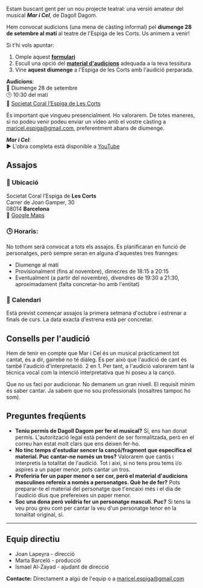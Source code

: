 Estam buscant gent per un nou projecte teatral: una versió amateur del musical ***Mar i Cel***, de Dagoll Dagom. 

Hem convocat audicions (una mena de càsting informal) pel **diumenge 28 de setembre al matí** al teatre de l'Espiga de les Corts. Us animem a venir!

Si t'hi vols apuntar:

1. Omple aquest [**formulari**](https://forms.gle/E6jUGxY8BZ2Lk7Cr9) 
2. Escull una opció del [**material d'audicions**](https://drive.google.com/drive/folders/1Lbej-lC0kqIewocesnkBmOoCa6arFaHf?usp=sharing) adequada a la teva tessitura
3. Vine **aquest diumenge** a l'Espiga de les Corts amb l'audició perparada.

**Audicions**:<br>
📅 Diumenge 28 de setembre<br>
🕒 10:30 del matí<br>
📍 [Societat Coral l’Espiga de Les Corts](https://maps.app.goo.gl/UKvxbjctCYpa5X2YA)

És important que vingueu presencialment. Ho valorarem. De totes maneres, si no podeu venir podeu enviar un vídeo amb el vostre càsting a [maricel.espiga@gmail.com](mailto:maricel.espiga@gmail.com), preferentment abans de diumenge.

***Mar i Cel***:<br>
▶️ L'obra completa està disponible a [YouTube](https://www.youtube.com/watch?v=YMCIQd8Ec1k&t=5829s)

## Assajos

### 📍 Ubicació
Societat Coral l’Espiga de **Les Corts**<br>
Carrer de Joan Gamper, 30<br>
08014 **Barcelona** <br>
🔗 [Google Maps](https://maps.app.goo.gl/UKvxbjctCYpa5X2YA)

### 🕒 Horaris:
No tothom serà convocat a tots els assajos. Es planificaran en funció de personatges, però sempre seran en alguna d'aquestes tres frannges:

- Diumenge al matí
- Provisionalment (fins al novembre), dimecres de 18:15 a 20:15 
- Eventualment (a partir del novembre), divendres de 19:30 a 21:30, aproximadament (falta concretar-ho amb l'entitat)

### 📅 Calendari
Està previst començar assajos la primera setmana d'octubre i estrenar a finals de curs. La data exacta d'estrena està per concretar.




## Consells per l'audició

Hem de tenir en compte que Mar i Cel és un musical pràcticament tot cantat, és a dir, gairebé no té diàleg. És per això que l'audició de cant és també l'audició d'interpretació. 2 en 1. Per tant, a l'audició valorarem tant la tècnica vocal com la intenció interpretativa que hi poseu a la cançó.

Que no us faci por audicionar. No demanem un gran nivell. El requisit mínim és saber cantar.
Ja sabem que no sou professionals (nosaltres tampoc ho som).

## Preguntes freqüents

- **Teniu permís de Dagoll Dagom per fer el musical?** Sí, ens han donat permís. L'autorització legal està pendent de ser formalitzada, però en el correu han estat molt clars que ens deixen fer-ho.
- **No tinc temps d'estudiar sencer la cançó/fragment que especifica el material. Puc cantar-ne només un tros?** Valorarem que cantis i interpretis la totalitat de l'audició. Tot i així, si no tens prou tems i/o aspires a un paper menor, pots cantar un tros.
- **Preferiria fer un paper menor o ser cor, però el material d'audicions masculines refereix a només a personatges. Què he de fer?**  Pots preparar-te el material del personatge que t'encaixi més i el dia de l'audició dius que prefereixes un paper menor.
- **Soc una dona però voldria fer un personatge masculí. Puc?** Si tens la veu prou greu com per cantar la veu d'un personatge tenor en la tonalitat original, sí.

---------

## Equip directiu
- Joan Lapeyra - direcció
- Marta Barceló - producció
- Ismael Al-Zayad - ajudant de direcció

**Contacte:** Directament a algú de l'equip o a [maricel.espiga@gmail.com](mailto:maricel.espiga@gmail.com)